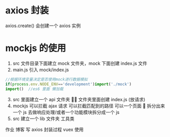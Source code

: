 # axios 封装

axios.create() 会创建一个 axios 实例

# mockjs 的使用

1. src 文件目录下面建立 mock 文件夹，mock 下面创建 index.js 文件
2. main.js 引入 mock/index.js

```js
//根据环境变量决定是否使用mock进行数据模拟
if(process.env.NODE_ENV=='development')import('./mock')
import()  //es6 里面 懒加载
```

3. src 里面建立一个 api 文件夹  文件夹里面创建 index.js (放请求)
4. mockjs 可以拦截 ajax 请求 可以拦截匹配到的路径 可以一个页面  拆分出来一个 js 去做响应处理/或者一个功能模块拆分成一个 js
5. src 建立一个 lib 文件夹 工具类

作业 博客 写 axios 封装过程 vuex 使用



